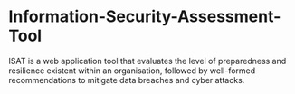 # Information-Security-Assessment-Tool
ISAT is a web application tool that evaluates the level of preparedness and resilience existent within an organisation, followed by well-formed recommendations to  mitigate data breaches and cyber attacks.
